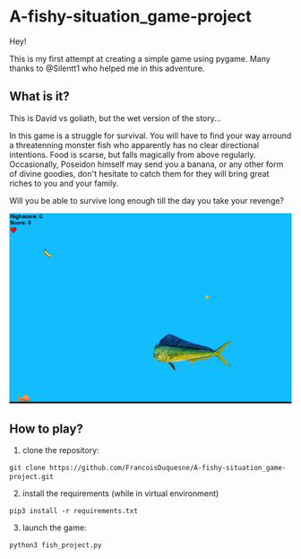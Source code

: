 # A-fishy-situation_game-project

Hey!

This is my first attempt at creating a simple game using pygame.
Many thanks to @Silentt1 who helped me in this adventure.

What is it?
- 
This is David vs goliath, but the wet version of the story... 

In this game is a struggle for survival. You will have to find your way arround a threatenning monster fish who apparently has no clear directional intentions. 
Food is scarse, but falls magically from above regularly. Occasionally, Poseidon himself may send you a banana, or any other form of divine goodies, don't hesitate to catch them for they will bring great riches to you and your family.

Will you be able to survive long enough till the day you take your revenge?

![Screenshot gameplay](https://github.com/FrancoisDuquesne/A-fishy-situation_game-project/blob/master/resources/Screenshot_gameplay.png)


How to play?
-
1) clone the repository:
```
git clone https://github.com/FrancoisDuquesne/A-fishy-situation_game-project.git
```
2) install the requirements (while in virtual environment)
```
pip3 install -r requirements.txt
```
3) launch the game:
```
python3 fish_project.py 
```
